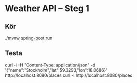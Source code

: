 # Weather API – Steg 1
## Kör
./mvnw spring-boot:run
## Testa
curl -i -H "Content-Type: application/json" -d '{"name":"Stockholm","lat":59.3293,"lon":18.0686}' http://localhost:8080/places
curl -i http://localhost:8080/places
